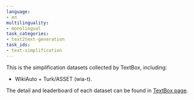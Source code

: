 ```yaml
---
language:
- en
multilinguality:
- monolingual
task_categories:
- text2text-generation
task_ids:
- text-simplification
---
```


This is the simplification datasets collected by TextBox, including:
- WikiAuto + Turk/ASSET (wia-t).

The detail and leaderboard of each dataset can be found in [TextBox page](https://github.com/RUCAIBox/TextBox#dataset).